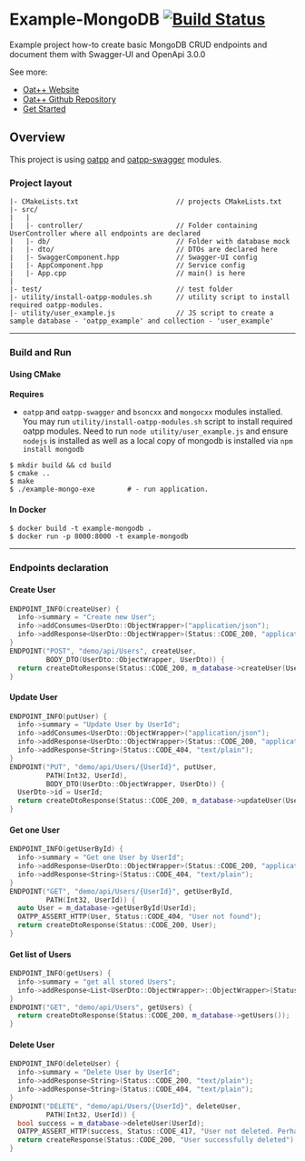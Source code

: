 # Example-MongoDB [![Build Status](https://dev.azure.com/lganzzzo/lganzzzo/_apis/build/status/example-crud?branchName=master)](https://dev.azure.com/lganzzzo/lganzzzo/_build?definitionId=9?branchName=master)

Example project how-to create basic MongoDB CRUD endpoints and document them with Swagger-UI and OpenApi 3.0.0

See more:

- [Oat++ Website](https://oatpp.io/)
- [Oat++ Github Repository](https://github.com/oatpp/oatpp)
- [Get Started](https://oatpp.io/docs/start)

## Overview

This project is using [oatpp](https://github.com/oatpp/oatpp) and [oatpp-swagger](https://github.com/oatpp/oatpp-swagger) modules.

### Project layout

```
|- CMakeLists.txt                        // projects CMakeLists.txt
|- src/
|   |
|   |- controller/                       // Folder containing UserController where all endpoints are declared
|   |- db/                               // Folder with database mock
|   |- dto/                              // DTOs are declared here
|   |- SwaggerComponent.hpp              // Swagger-UI config
|   |- AppComponent.hpp                  // Service config
|   |- App.cpp                           // main() is here
|
|- test/                                 // test folder
|- utility/install-oatpp-modules.sh      // utility script to install required oatpp-modules.
|- utility/user_example.js               // JS script to create a sample database - 'oatpp_example' and collection - 'user_example'
```

---

### Build and Run

#### Using CMake

**Requires**

- `oatpp` and `oatpp-swagger` and `bsoncxx` and `mongocxx` modules installed. You may run `utility/install-oatpp-modules.sh` 
script to install required oatpp modules. Need to run `node utility/user_example.js` and ensure `nodejs` is installed as well as
a local copy of mongodb is installed via `npm install mongodb`

```
$ mkdir build && cd build
$ cmake ..
$ make 
$ ./example-mongo-exe        # - run application.
```

#### In Docker

```
$ docker build -t example-mongodb .
$ docker run -p 8000:8000 -t example-mongodb
```

---

### Endpoints declaration

#### Create User

```c++
ENDPOINT_INFO(createUser) {
  info->summary = "Create new User";
  info->addConsumes<UserDto::ObjectWrapper>("application/json");
  info->addResponse<UserDto::ObjectWrapper>(Status::CODE_200, "application/json");
}
ENDPOINT("POST", "demo/api/Users", createUser,
         BODY_DTO(UserDto::ObjectWrapper, UserDto)) {
  return createDtoResponse(Status::CODE_200, m_database->createUser(UserDto));
}
```

#### Update User

```c++
ENDPOINT_INFO(putUser) {
  info->summary = "Update User by UserId";
  info->addConsumes<UserDto::ObjectWrapper>("application/json");
  info->addResponse<UserDto::ObjectWrapper>(Status::CODE_200, "application/json");
  info->addResponse<String>(Status::CODE_404, "text/plain");
}
ENDPOINT("PUT", "demo/api/Users/{UserId}", putUser,
         PATH(Int32, UserId),
         BODY_DTO(UserDto::ObjectWrapper, UserDto)) {
  UserDto->id = UserId;
  return createDtoResponse(Status::CODE_200, m_database->updateUser(UserDto));
}
```

#### Get one User

```c++
ENDPOINT_INFO(getUserById) {
  info->summary = "Get one User by UserId";
  info->addResponse<UserDto::ObjectWrapper>(Status::CODE_200, "application/json");
  info->addResponse<String>(Status::CODE_404, "text/plain");
}
ENDPOINT("GET", "demo/api/Users/{UserId}", getUserById,
         PATH(Int32, UserId)) {
  auto User = m_database->getUserById(UserId);
  OATPP_ASSERT_HTTP(User, Status::CODE_404, "User not found");
  return createDtoResponse(Status::CODE_200, User);
}
```

#### Get list of Users

```c++
ENDPOINT_INFO(getUsers) {
  info->summary = "get all stored Users";
  info->addResponse<List<UserDto::ObjectWrapper>::ObjectWrapper>(Status::CODE_200, "application/json");
}
ENDPOINT("GET", "demo/api/Users", getUsers) {
  return createDtoResponse(Status::CODE_200, m_database->getUsers());
}
```

#### Delete User
```c++
ENDPOINT_INFO(deleteUser) {
  info->summary = "Delete User by UserId";
  info->addResponse<String>(Status::CODE_200, "text/plain");
  info->addResponse<String>(Status::CODE_404, "text/plain");
}
ENDPOINT("DELETE", "demo/api/Users/{UserId}", deleteUser,
         PATH(Int32, UserId)) {
  bool success = m_database->deleteUser(UserId);
  OATPP_ASSERT_HTTP(success, Status::CODE_417, "User not deleted. Perhaps no such User in the Database");
  return createResponse(Status::CODE_200, "User successfully deleted");
}  
```
